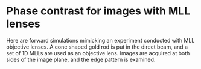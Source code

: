 # Phase contrast for images with MLL lenses

Here are forward simulations mimicking an experiment conducted with MLL objective lenses. A cone shaped gold rod is put in the direct beam, and a set of 1D MLLs are used as an objective lens. Images are acquired at both sides of the image plane, and the edge pattern is examined.

